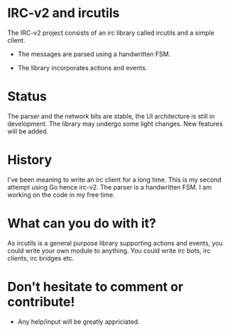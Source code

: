 # IRC-v2 and ircutils

The IRC-v2 project consists of  an irc library called ircutils and a simple client.

* The messages are parsed using a handwritten FSM.

* The library incorporates actions and events.

# Status
The parser and the network bits are stable, the UI architecture is still in development. The library may undergo some light changes. New features will be added. 

# History
I've been meaning to write an irc client for a long time. This is my second attempt using Go hence irc-v2. The parser is a handwritten FSM. I am working on the code in my free time. 

# What can you do with it?
As ircutils is a general purpose library supporting actions and events, you could write your own module to anything. You could write irc bots, irc clients, irc bridges etc.

# Don't hesitate to comment or contribute!
* Any help/input will be greatly appriciated.